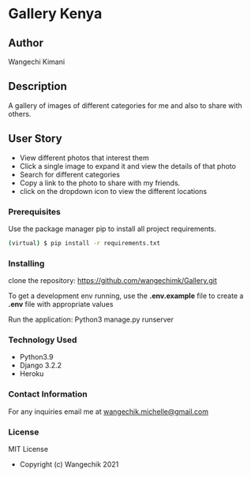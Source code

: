 # Gallery Kenya

## Author
Wangechi Kimani

## Description
A  gallery of images of different categories for me and also to share with others.

## User Story  

* View different photos that interest them  
* Click a single image to expand it and view the details of that photo  
* Search for different categories   
* Copy a link to the photo to share with my friends.  
* click on the dropdown icon to view the different locations 

### Prerequisites

Use the package manager pip to install all project requirements. 
```sh
(virtual) $ pip install -r requirements.txt
```

### Installing
clone the repository:
https://github.com/wangechimk/Gallery.git

To get a development env running, use the **.env.example** file to create a **.env** file with appropriate values

Run the application:
Python3 manage.py runserver

### Technology Used
* Python3.9
* Django 3.2.2  
* Heroku

### Contact Information
For any inquiries email me at
wangechik.michelle@gmail.com

### License
MIT License
* Copyright (c) Wangechik 2021
